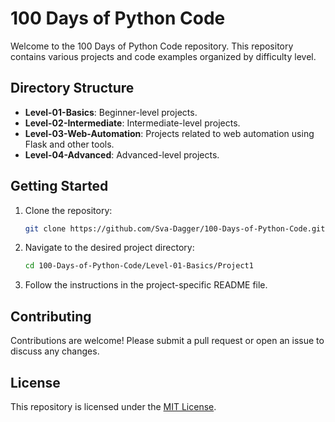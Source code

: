 # 100 Days of Python Code

Welcome to the 100 Days of Python Code repository. This repository contains various projects and code examples organized by difficulty level.

## Directory Structure

- **Level-01-Basics**: Beginner-level projects.
- **Level-02-Intermediate**: Intermediate-level projects.
- **Level-03-Web-Automation**: Projects related to web automation using Flask and other tools.
- **Level-04-Advanced**: Advanced-level projects.

## Getting Started

1. Clone the repository:
    ```bash
    git clone https://github.com/Sva-Dagger/100-Days-of-Python-Code.git
    ```

2. Navigate to the desired project directory:
    ```bash
    cd 100-Days-of-Python-Code/Level-01-Basics/Project1
    ```

3. Follow the instructions in the project-specific README file.

## Contributing

Contributions are welcome! Please submit a pull request or open an issue to discuss any changes.

## License

This repository is licensed under the [MIT License](LICENSE).
